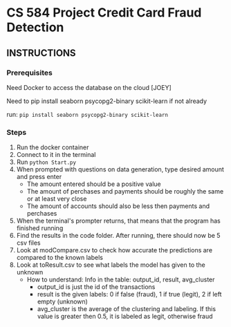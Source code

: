 # CS 584 Project Credit Card Fraud Detection

## INSTRUCTIONS

### Prerequisites

Need Docker to access the database on the cloud [JOEY]

Need to pip install seaborn psycopg2-binary scikit-learn if not already 

run: ```pip install seaborn psycopg2-binary scikit-learn```

### Steps

1. Run the docker container
2. Connect to it in the terminal
3. Run ```python Start.py```
4. When prompted with questions on data generation, type desired amount and press enter
   - The amount entered should be a positive value
   - The amount of perchases and payments should be roughly the same or at least very close
   - The amount of accounts should also be less then payments and perchases 
6. When the terminal's prompter returns, that means that the program has finished running
7. Find the results in the code folder. After running, there should now be 5 csv files
8. Look at modCompare.csv to check how accurate the predictions are compared to the known labels
9. Look at toResult.csv to see what labels the model has given to the unknown
   - How to understand: Info in the table: output_id, result, avg_cluster
     - output_id is just the id of the transactions
     - result is the given labels: 0 if false (fraud), 1 if true (legit), 2 if left empty (unknown)
     - avg_cluster is the average of the clustering and labeling. If this value is greater then 0.5, it is labeled as legit, otherwise fraud
